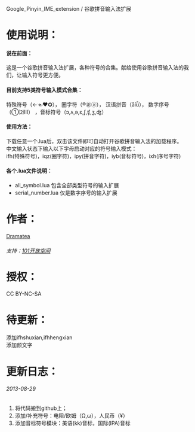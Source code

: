 Google\_Pinyin\_IME_extension / 谷歌拼音输入法扩展  



使用说明：
=================================================
#### 说在前面：  
这是一个谷歌拼音输入法扩展，各种符号的合集。献给使用谷歌拼音输入法的我们，让输入符号更方便。  

#### 目前支持5类符号输入模式合集：  
特殊符号（←☜❤✪）， 圈字符（®㊣ⓐ）， 汉语拼音（āíǚ）， 数字序号（①⑵Ⅲ） ，音标符号（ɔ,ʌ,ə,ɛ,ʃ,ʧ,ʒ,ʤ）  

#### 使用方法：  
下载任意一个.lua后，双击该文件即可自动打开谷歌拼音输入法的加载程序。  
中文输入状态下输入以下字母启动对应的符号输入模式：  
ifh(特殊符号)，iqz(圈字符)，ipy(拼音字符)，iyb(音标符号)，ixh(序号字符)  

#### 各个.lua文件说明：<br />
+	all_symbol.lua 包含全部类型符号的输入扩展
+	serial_number.lua 仅是数字序号的输入扩展


作者：
==========
[Dramatea](http://dramatea.com)  
###### 支持：[101开放空间](http://site.douban.com/174634/room/2126875/)


授权：
==========
CC BY-NC-SA


待更新：
==========
添加ifhshuxian,ifhhengxian  
添加颜文字


更新日志：
=================================================
###### 2013-08-29
1. 将代码搬到github上；
2. 添加/补充符号：电阻/欧姆（Ω,ω），人民币（¥）
3. 添加音标符号模块：美语(kk)音标，国际(IPA)音标
	
